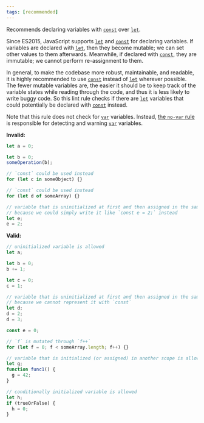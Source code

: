 ```yaml
---
tags: [recommended]
---
```


Recommends declaring variables with [`const`] over [`let`].

Since ES2015, JavaScript supports [`let`] and [`const`] for declaring variables.
If variables are declared with [`let`], then they become mutable; we can set
other values to them afterwards. Meanwhile, if declared with [`const`], they are
immutable; we cannot perform re-assignment to them.

In general, to make the codebase more robust, maintainable, and readable, it is
highly recommended to use [`const`] instead of [`let`] wherever possible. The
fewer mutable variables are, the easier it should be to keep track of the
variable states while reading through the code, and thus it is less likely to
write buggy code. So this lint rule checks if there are [`let`] variables that
could potentially be declared with [`const`] instead.

Note that this rule does not check for [`var`] variables. Instead,
[the `no-var` rule](https://lint.deno.land/rules/no-var) is responsible for
detecting and warning [`var`] variables.

[`let`]: https://developer.mozilla.org/en-US/docs/Web/JavaScript/Reference/Statements/let
[`const`]: https://developer.mozilla.org/en-US/docs/Web/JavaScript/Reference/Statements/const
[`var`]: https://developer.mozilla.org/en-US/docs/Web/JavaScript/Reference/Statements/var

**Invalid:**

```typescript
let a = 0;

let b = 0;
someOperation(b);

// `const` could be used instead
for (let c in someObject) {}

// `const` could be used instead
for (let d of someArray) {}

// variable that is uninitialized at first and then assigned in the same scope is NOT allowed
// because we could simply write it like `const e = 2;` instead
let e;
e = 2;
```

**Valid:**

```typescript
// uninitialized variable is allowed
let a;

let b = 0;
b += 1;

let c = 0;
c = 1;

// variable that is uninitialized at first and then assigned in the same scope _two or more times_ is allowed
// because we cannot represent it with `const`
let d;
d = 2;
d = 3;

const e = 0;

// `f` is mutated through `f++`
for (let f = 0; f < someArray.length; f++) {}

// variable that is initialized (or assigned) in another scope is allowed
let g;
function func1() {
  g = 42;
}

// conditionally initialized variable is allowed
let h;
if (trueOrFalse) {
  h = 0;
}
```
